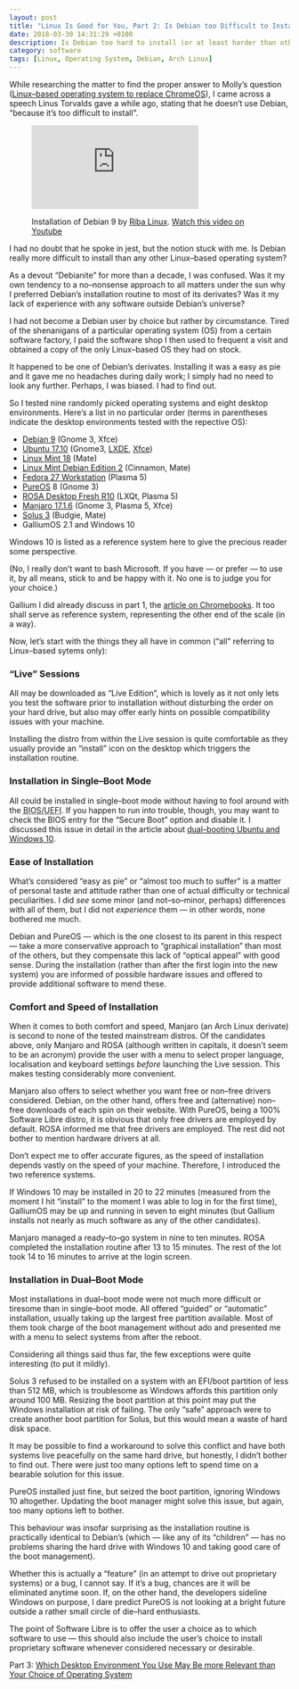 ```yaml
---
layout: post
title: "Linux Is Good for You, Part 2: Is Debian too Difficult to Install?"
date: 2018-03-30 14:31:29 +0100
description: Is Debian too hard to install (or at least harder than others)?
category: software
tags: [Linux, Operating System, Debian, Arch Linux]
---
```

While researching the matter to find the proper answer to Molly’s question (<a href="{{ site.baseurl }}{% post_url 2018-03-29-easy-guide-linux-chromebooks %}">Linux–based operating system to replace Chrome<abbr>OS</abbr></a>), I came across a speech Linus Torvalds gave a while ago, stating that he doesn’t use Debian, “because it’s too difficult to install”.<!--more-->

<figure>
<div class="youtube">
<iframe src="https://www.youtube.com/embed/sd7SMnsEEYM" frameborder="0" allowfullscreen></iframe>
</div>
<figcaption>
<p>Installation of Debian 9 by <a rel="external" title="Youtube channel of Riba Linux" href="https://www.youtube.com/channel/UCuHJawjMUOk4gjywwDg727w">Riba Linux</a>. <a rel="external" href="https://www.youtube.com/watch?v=sd7SMnsEEYM">Watch this video on Youtube</a></p>
</figcaption>
</figure>

I had no doubt that he spoke in jest, but the notion stuck with me. Is Debian really more difficult to install than any other Linux–based operating system?

As a devout “Debianite” for more than a decade, I was confused. Was it my own tendency to a no–nonsense approach to all matters under the sun why I preferred Debian’s installation routine to most of its derivates? Was it my lack of experience with any software outside Debian’s universe?

I had not become a Debian user by choice but rather by circumstance. Tired of the shenanigans of a particular operating system (<abbr>OS</abbr>) from a certain software factory, I paid the software shop I then used to frequent a visit and obtained a copy of the only Linux–based <abbr>OS</abbr> they had on stock.

It happened to be one of Debian’s derivates. Installing it was a easy as pie and it gave me no headaches during daily work; I simply had no need to look any further. Perhaps, I was biased. I had to find out.

So I tested nine randomly picked operating systems and eight desktop environments. Here’s a list in no particular order (terms in parentheses indicate the desktop environments tested with the repective <abbr>OS</abbr>):

<ul>
<li><a rel="external" title="home page of Debian" href="https://www.debian.org/">Debian 9</a> (Gnome 3, <abbr>Xfce</abbr>)</li>
<li><a rel="external" title="home page of Ubuntu" href="https://www.ubuntu.com/">Ubuntu 17.10</a> (Gnome3, <a rel="external" title="home page of Lubuntu" href="https://lubuntu.net/"><abbr>LXDE</abbr></a>, <a rel="external" title="home page of Xubuntu" href="https://xubuntu.org/"><abbr>Xfce</abbr></a>)</li>
<li><a rel="external" title="home page of Linux Mint" href="https://linuxmint.com/">Linux Mint 18</a> (Mate)</li>
<li><a rel="external" title="home page of LMDE" href="https://www.linuxmint.com/download_lmde.php">Linux Mint Debian Edition 2</a> (Cinnamon, Mate)</li>
<li><a rel="external" title="home page of Fedora" href="https://getfedora.org/">Fedora 27 Workstation</a> (Plasma 5)</li>
<li><a rel="external" title="home page of PureOS" href="https://www.pureos.net/">Pure<abbr>OS</abbr></a> 8 (Gnome 3)</li>
<li><a rel="external" title="home page of ROSA" href="http://www.rosalab.com/">ROSA Desktop Fresh <abbr>R10</abbr></a> (<abbr>LXQt</abbr>, Plasma 5)</li>
<li><a rel="external" title="home page of Manjaro" href="https://manjaro.org/">Manjaro 17.1.6</a> (Gnome 3, Plasma 5, <abbr>Xfce</abbr>)</li>
<li><a rel="external" title="home page of Solus" href="https://solus-project.com/">Solus 3</a> (Budgie, Mate)</li>
<li>Gallium<abbr>OS</abbr> 2.1 and Windows 10</li>
</ul>

Windows 10 is listed as a reference system here to give the precious reader some perspective.

(No, I really don’t want to bash Microsoft. If you have — or prefer — to use it, by all means, stick to and be happy with it. No one is to judge you for your choice.)

Gallium I did already discuss in part 1, the <a href="{{ site.baseurl }}{% post_url 2018-03-29-easy-guide-linux-chromebooks %}">article on
Chromebooks</a>. It too shall serve as reference system, representing the other end of the scale (in a way).

Now, let’s start with the things they all have in common (“all” referring to Linux–based sytems only):

<h3>“Live” Sessions</h3>

All may be downloaded as “Live Edition”, which is lovely as it not only lets you test the software prior to installation without disturbing the order on your hard drive, but also may offer early hints on possible compatibility issues with your machine.

Installing the distro from within the Live session is quite comfortable as they usually provide an “install” icon on the desktop which triggers the installation routine.

<h3>Installation in Single–Boot Mode</h3>

All could be installed in single–boot mode without having to fool around with the <abbr title="Basic Input/Output System/Unified Exensible Firmware Interface">BIOS/UEFI</abbr>. If you happen to run into trouble, though, you may want to check the BIOS entry for the “Secure Boot” option and disable it. I discussed this issue in detail in the article about <a href="{{ site.baseurl }}{% post_url 2017-11-27-dual-boot-linux-windows %}">dual–booting Ubuntu and Windows 10</a>.

<h3>Ease of Installation</h3>

What’s considered “easy as pie” or “almost too much to suffer” is a matter of personal taste and attitude rather than one of actual difficulty or technical peculiarities. I did <em>see</em> some minor (and not–so–minor, perhaps) differences with all of them, but I did not <em>experience</em> them — in other words, none bothered me much.

Debian and Pure<abbr>OS</abbr> — which is the one closest to its parent in this respect — take a more conservative approach to “graphical installation” than most of the others, but they compensate this lack of “optical appeal” with good sense. During the installation (rather than after the first login into the new system) you are informed of possible hardware issues and offered to provide additional software to mend these.

<h3>Comfort and Speed of Installation</h3>

When it comes to both comfort and speed, Manjaro (an Arch Linux derivate) is second to none of the tested mainstream distros. Of the candidates above, only Manjaro and ROSA (although written in capitals, it doesn’t seem to be an acronym) provide the user with a menu to select proper language, localisation and keyboard settings <em>before</em> launching the Live session. This makes testing considerably more convenient.

Manjaro also offers to select whether you want free or non–free drivers considered. Debian, on the other hand, offers free and (alternative) non–free downloads of each spin on their website. With Pure<abbr>OS</abbr>, being a 100% Software Libre distro, it is obvious that only free drivers are employed by default. <abbr>ROSA</abbr> informed me that free drivers are employed. The rest did not bother to mention hardware drivers at all.

Don’t expect me to offer accurate figures, as the speed of installation depends vastly on the speed of your machine. Therefore, I introduced the two reference systems.

If Windows 10 may be installed in 20 to 22 minutes (measured from the moment I hit “install” to the moment I was able to log in for the first time), Gallium<abbr>OS</abbr> may be up and running in seven to eight minutes (but Gallium installs not nearly as much software as any of the other candidates).

Manjaro managed a ready–to–go system in nine to ten minutes. ROSA completed the installation routine after 13 to 15 minutes. The rest of the lot took 14 to 16 minutes to arrive at the login screen.

<h3>Installation in Dual–Boot Mode</h3>

Most installations in dual–boot mode were not much more difficult or tiresome than in single–boot mode. All offered “guided” or “automatic” installation, usually taking up the largest free partition available. Most of them took charge of the boot management without ado and presented me with a menu to select systems from after the reboot.

Considering all things said thus far, the few exceptions were quite interesting (to put it mildly).

Solus 3 refused to be installed on a system with an <abbr>EFI</abbr>/boot partition of less than 512 <abbr>MB</abbr>, which is troublesome as Windows affords this partition only around 100 <abbr>MB</abbr>. Resizing the boot partition at this point may put the Windows installation at risk of failing. The only “safe” approach were to create another boot partition for Solus, but this would mean a waste of hard disk space.

It may be possible to find a workaround to solve this conflict and have both systems live peacefully on the same hard drive, but honestly, I didn’t bother to find out. There were just too many options left to spend time on a bearable solution for this issue.

Pure<abbr>OS</abbr> installed just fine, but seized the boot partition, ignoring Windows 10 altogether. Updating the boot manager might solve this issue, but again, too many options left to bother.

This behaviour was insofar surprising as the installation routine is practically identical to Debian’s (which — like any of its “children” — has no problems sharing the hard drive with Windows 10 and taking good care of the boot management).

Whether this is actually a “feature” (in an attempt to drive out proprietary systems) or a bug, I cannot say. If it’s a bug, chances are it will be eliminated anytime soon. If, on the other hand, the developers sideline Windows on purpose, I dare predict Pure<abbr>OS</abbr> is not looking at a bright future outside a rather small circle of die–hard enthusiasts.

The point of Software Libre is to offer the user a choice as to which software to use — this should also include the user’s choice to install proprietary software whenever considered necessary or desirable.

Part 3: <a href="{{ site.baseurl }}{% post_url 2018-03-31-easy-guide-linux-desktop-environment %}">Which Desktop Environment You Use May Be more Relevant than Your Choice of Operating System</a>
